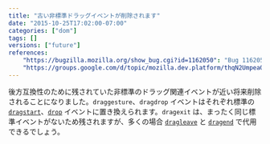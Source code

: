 ```yaml
---
title: "古い非標準ドラッグイベントが削除されます"
date: "2015-10-25T17:02:00-07:00"
categories: ["dom"]
tags: []
versions: ["future"]
references:
    "https://bugzilla.mozilla.org/show_bug.cgi?id=1162050": "Bug 1162050 - Remove draggesture and dragdrop events"
    "https://groups.google.com/d/topic/mozilla.dev.platform/thqN2Umpea0/discussion": "Intent to remove: support for old drag events"
---
```

後方互換性のために残されていた非標準のドラッグ関連イベントが近い将来削除されることになりました。`draggesture`、`dragdrop` イベントはそれぞれ標準の [`dragstart`](https://developer.mozilla.org/ja/docs/Web/Events/dragstart)、[`drop`](https://developer.mozilla.org/ja/docs/Web/Events/drop) イベントに置き換えられます。`dragexit` は、まったく同じ標準イベントがないため残されますが、多くの場合 [`dragleave`](https://developer.mozilla.org/ja/docs/Web/Events/dragleave) と [`dragend`](https://developer.mozilla.org/ja/docs/Web/Events/dragend) で代用できるでしょう。

